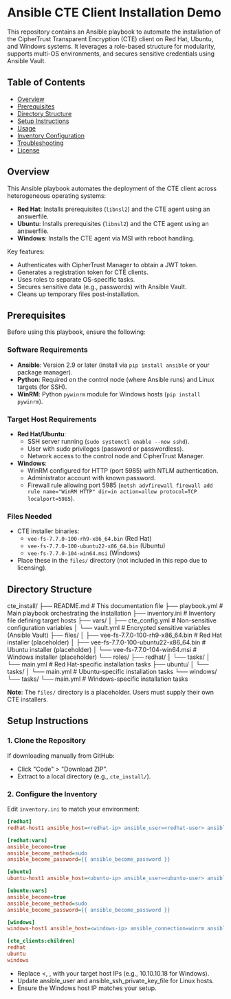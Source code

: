 # Ansible CTE Client Installation Demo

This repository contains an Ansible playbook to automate the installation of the CipherTrust Transparent Encryption (CTE) client on Red Hat, Ubuntu, and Windows systems. It leverages a role-based structure for modularity, supports multi-OS environments, and secures sensitive credentials using Ansible Vault.

## Table of Contents

- [Overview](#overview)
- [Prerequisites](#prerequisites)
- [Directory Structure](#directory-structure)
- [Setup Instructions](#setup-instructions)
- [Usage](#usage)
- [Inventory Configuration](#inventory-configuration)
- [Troubleshooting](#troubleshooting)
- [License](#license)

## Overview

This Ansible playbook automates the deployment of the CTE client across heterogeneous operating systems:

- **Red Hat**: Installs prerequisites (`libnsl2`) and the CTE agent using an answerfile.
- **Ubuntu**: Installs prerequisites (`libnsl2`) and the CTE agent using an answerfile.
- **Windows**: Installs the CTE agent via MSI with reboot handling.

Key features:

- Authenticates with CipherTrust Manager to obtain a JWT token.
- Generates a registration token for CTE clients.
- Uses roles to separate OS-specific tasks.
- Secures sensitive data (e.g., passwords) with Ansible Vault.
- Cleans up temporary files post-installation.

## Prerequisites

Before using this playbook, ensure the following:

### Software Requirements

- **Ansible**: Version 2.9 or later (install via `pip install ansible` or your package manager).
- **Python**: Required on the control node (where Ansible runs) and Linux targets (for SSH).
- **WinRM**: Python `pywinrm` module for Windows hosts (`pip install pywinrm`).

### Target Host Requirements

- **Red Hat/Ubuntu**:
  - SSH server running (`sudo systemctl enable --now sshd`).
  - User with sudo privileges (password or passwordless).
  - Network access to the control node and CipherTrust Manager.
- **Windows**:
  - WinRM configured for HTTP (port 5985) with NTLM authentication.
  - Administrator account with known password.
  - Firewall rule allowing port 5985 (`netsh advfirewall firewall add rule name="WinRM HTTP" dir=in action=allow protocol=TCP localport=5985`).

### Files Needed

- CTE installer binaries:
  - `vee-fs-7.7.0-100-rh9-x86_64.bin` (Red Hat)
  - `vee-fs-7.7.0-100-ubuntu22-x86_64.bin` (Ubuntu)
  - `vee-fs-7.7.0-104-win64.msi` (Windows)
- Place these in the `files/` directory (not included in this repo due to licensing).

## Directory Structure
cte_install/
  ├── README.md              # This documentation file
  ├── playbook.yml           # Main playbook orchestrating the installation
  ├── inventory.ini          # Inventory file defining target hosts
  ├── vars/
  │   ├── cte_config.yml     # Non-sensitive configuration variables
  │   └── vault.yml          # Encrypted sensitive variables (Ansible Vault)
  ├── files/
  │   ├── vee-fs-7.7.0-100-rh9-x86_64.bin    # Red Hat installer (placeholder)
  │   ├── vee-fs-7.7.0-100-ubuntu22-x86_64.bin  # Ubuntu installer (placeholder)
  │   └── vee-fs-7.7.0-104-win64.msi         # Windows installer (placeholder)
  └── roles/
  ├── redhat/
  │   └── tasks/
  │       └── main.yml   # Red Hat-specific installation tasks
  ├── ubuntu/
  │   └── tasks/
  │       └── main.yml   # Ubuntu-specific installation tasks
  └── windows/
  └── tasks/
  └── main.yml   # Windows-specific installation tasks


**Note**: The `files/` directory is a placeholder. Users must supply their own CTE installers.

## Setup Instructions

### 1. Clone the Repository

If downloading manually from GitHub:

- Click "Code" > "Download ZIP".
- Extract to a local directory (e.g., `cte_install/`).

### 2. Configure the Inventory

Edit `inventory.ini` to match your environment:

```ini
[redhat]
redhat-host1 ansible_host=<redhat-ip> ansible_user=<redhat-user> ansible_ssh_private_key_file=/path/to/redhat_key

[redhat:vars]
ansible_become=true
ansible_become_method=sudo
ansible_become_password={{ ansible_become_password }}

[ubuntu]
ubuntu-host1 ansible_host=<ubuntu-ip> ansible_user=<ubuntu-user> ansible_ssh_private_key_file=/path/to/ubuntu_key

[ubuntu:vars]
ansible_become=true
ansible_become_method=sudo
ansible_become_password={{ ansible_become_password }}

[windows]
windows-host1 ansible_host=<windows-ip> ansible_connection=winrm ansible_winrm_transport=ntlm ansible_port=5985 ansible_winrm_server_cert_validation=ignore

[cte_clients:children]
redhat
ubuntu
windows
```

- Replace <<redhat-ip></redhat-ip>, <ubuntu-ip>, <windows-ip> with your target host IPs (e.g., 10.10.10.18 for Windows).
- Update ansible_user and ansible_ssh_private_key_file for Linux hosts.
- Ensure the Windows host IP matches your setup.
